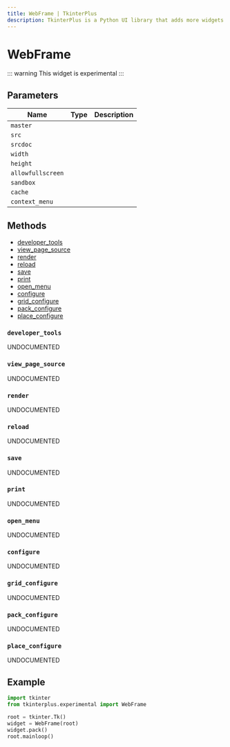 ```yaml
---
title: WebFrame | TkinterPlus
description: TkinterPlus is a Python UI library that adds more widgets to Tkinter
---
```


# WebFrame <Badge type="warning" text="Experimental" />

::: warning
This widget is experimental
:::

## Parameters

| Name              | Type | Description |
| ----------------- | ---- | ----------- |
| `master`          |      |             |
| `src`             |      |             |
| `srcdoc`          |      |             |
| `width`           |      |             |
| `height`          |      |             |
| `allowfullscreen` |      |             |
| `sandbox`         |      |             |
| `cache`           |      |             |
| `context_menu`    |      |             |

## Methods

- [developer_tools](#developer_tools)
- [view_page_source](#view_page_source)
- [render](#render)
- [reload](#reload)
- [save](#save)
- [print](#print)
- [open_menu](#open_menu)
- [configure](#configure)
- [grid_configure](#grid_configure)
- [pack_configure](#pack_configure)
- [place_configure](#place_configure)

### `developer_tools`

UNDOCUMENTED

### `view_page_source`

UNDOCUMENTED

### `render`

UNDOCUMENTED

### `reload`

UNDOCUMENTED

### `save`

UNDOCUMENTED

### `print`

UNDOCUMENTED

### `open_menu`

UNDOCUMENTED

### `configure`

UNDOCUMENTED

### `grid_configure`

UNDOCUMENTED

### `pack_configure`

UNDOCUMENTED

### `place_configure`

UNDOCUMENTED

## Example

```py
import tkinter
from tkinterplus.experimental import WebFrame

root = tkinter.Tk()
widget = WebFrame(root)
widget.pack()
root.mainloop()
```
